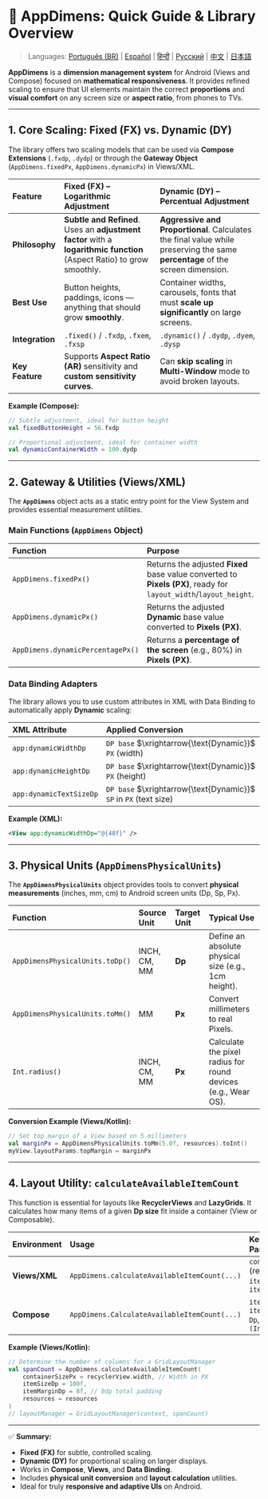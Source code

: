 # 🚀 AppDimens: Quick Guide & Library Overview

> Languages: [Português (BR)](../../LANG/pt-BR/Android/appdimens_all/README.md) | [Español](../../LANG/es/Android/appdimens_all/README.md) | [हिन्दी](../../LANG/hi/Android/appdimens_all/README.md) | [Русский](../../LANG/ru/Android/appdimens_all/README.md) | [中文](../../LANG/zh/Android/appdimens_all/README.md) | [日本語](../../LANG/ja/Android/appdimens_all/README.md)

**AppDimens** is a **dimension management system** for Android (Views and Compose) focused on **mathematical responsiveness**.
It provides refined scaling to ensure that UI elements maintain the correct **proportions** and **visual comfort** on any screen size or **aspect ratio**, from phones to TVs.

---


## 1. Core Scaling: Fixed (FX) vs. Dynamic (DY)

The library offers two scaling models that can be used via **Compose Extensions** (`.fxdp`, `.dydp`) or through the **Gateway Object** (`AppDimens.fixedPx`, `AppDimens.dynamicPx`) in Views/XML.

| Feature         | Fixed (FX) – Logarithmic Adjustment                                                                                    | Dynamic (DY) – Percentual Adjustment                                                                                          |
| :-------------- | :--------------------------------------------------------------------------------------------------------------------- | :---------------------------------------------------------------------------------------------------------------------------- |
| **Philosophy**  | **Subtle and Refined**. Uses an **adjustment factor** with a **logarithmic function** (Aspect Ratio) to grow smoothly. | **Aggressive and Proportional**. Calculates the final value while preserving the same **percentage** of the screen dimension. |
| **Best Use**    | Button heights, paddings, icons — anything that should grow **smoothly**.                                              | Container widths, carousels, fonts that must **scale up significantly** on large screens.                                     |
| **Integration** | `.fixed()` / `.fxdp`, `.fxem`, `.fxsp`                                                                                          | `.dynamic()` / `.dydp`, `.dyem`, `.dysp`                                                                                               |
| **Key Feature** | Supports **Aspect Ratio (AR)** sensitivity and **custom sensitivity curves**.                                          | Can **skip scaling** in **Multi-Window** mode to avoid broken layouts.                                                        |

**Example (Compose):**

```kotlin
// Subtle adjustment, ideal for button height
val fixedButtonHeight = 56.fxdp 

// Proportional adjustment, ideal for container width
val dynamicContainerWidth = 100.dydp
```

---

## 2. Gateway & Utilities (Views/XML)

The **`AppDimens`** object acts as a static entry point for the View System and provides essential measurement utilities.

### Main Functions (`AppDimens` Object)

| Function                          | Purpose                                                                                                           | Example                                                              |
| :-------------------------------- | :---------------------------------------------------------------------------------------------------------------- | :------------------------------------------------------------------- |
| `AppDimens.fixedPx()`             | Returns the adjusted **Fixed** base value converted to **Pixels (PX)**, ready for `layout_width`/`layout_height`. | `AppDimens.fixedPx(16f, ScreenType.LOWEST, resources).toInt()`       |
| `AppDimens.dynamicPx()`           | Returns the adjusted **Dynamic** base value converted to **Pixels (PX)**.                                         | `AppDimens.dynamicPx(100f, ScreenType.LOWEST, resources).toInt()`    |
| `AppDimens.dynamicPercentagePx()` | Returns a **percentage of the screen** (e.g., 80%) in **Pixels (PX)**.                                            | `AppDimens.dynamicPercentagePx(0.80f, ScreenType.LOWEST, resources)` |

### Data Binding Adapters

The library allows you to use custom attributes in XML with Data Binding to automatically apply **Dynamic** scaling:

| XML Attribute           | Applied Conversion                                                |
| :---------------------- | :---------------------------------------------------------------- |
| `app:dynamicWidthDp`    | `DP base` $\xrightarrow{\text{Dynamic}}$ `PX` (width)             |
| `app:dynamicHeightDp`   | `DP base` $\xrightarrow{\text{Dynamic}}$ `PX` (height)            |
| `app:dynamicTextSizeDp` | `DP base` $\xrightarrow{\text{Dynamic}}$ `SP` in `PX` (text size) |

**Example (XML):**

```xml
<View app:dynamicWidthDp="@{48f}" /> 
```

---

## 3. Physical Units (`AppDimensPhysicalUnits`)

The **`AppDimensPhysicalUnits`** object provides tools to convert **physical measurements** (inches, mm, cm) to Android screen units (Dp, Sp, Px).

| Function                        | Source Unit  | Target Unit | Typical Use                                                   |
| :------------------------------ | :----------- | :---------- | :------------------------------------------------------------ |
| `AppDimensPhysicalUnits.toDp()` | INCH, CM, MM | **Dp**      | Define an absolute physical size (e.g., $1\text{cm}$ height). |
| `AppDimensPhysicalUnits.toMm()` | MM           | **Px**      | Convert millimeters to real Pixels.                           |
| `Int.radius()`                  | INCH, CM, MM | **Px**      | Calculate the pixel radius for round devices (e.g., Wear OS). |

**Conversion Example (Views/Kotlin):**

```kotlin
// Set top margin of a View based on 5 millimeters
val marginPx = AppDimensPhysicalUnits.toMm(5.0f, resources).toInt()
myView.layoutParams.topMargin = marginPx 
```

---

## 4. Layout Utility: `calculateAvailableItemCount`

This function is essential for layouts like **RecyclerViews** and **LazyGrids**.
It calculates how many items of a given **Dp size** fit inside a container (View or Composable).

| Environment   | Usage                                        | Key Parameters                                               |
| :------------ | :------------------------------------------- | :----------------------------------------------------------- |
| **Views/XML** | `AppDimens.calculateAvailableItemCount(...)` | `containerSizePx` (real width), `itemSizeDp`, `itemMarginDp` |
| **Compose**   | `AppDimens.CalculateAvailableItemCount(...)` | `itemSize: Dp`, `itemPadding: Dp`, `onResult: (Int) -> Unit` |

**Example (Views/Kotlin):**

```kotlin
// Determine the number of columns for a GridLayoutManager
val spanCount = AppDimens.calculateAvailableItemCount(
    containerSizePx = recyclerView.width, // Width in PX
    itemSizeDp = 100f,
    itemMarginDp = 8f, // 8dp total padding
    resources = resources
)
// layoutManager = GridLayoutManager(context, spanCount)
```

---

✅ **Summary:**

* **Fixed (FX)** for subtle, controlled scaling.
* **Dynamic (DY)** for proportional scaling on larger displays.
* Works in **Compose**, **Views**, and **Data Binding**.
* Includes **physical unit conversion** and **layout calculation** utilities.
* Ideal for truly **responsive and adaptive UIs** on Android.

